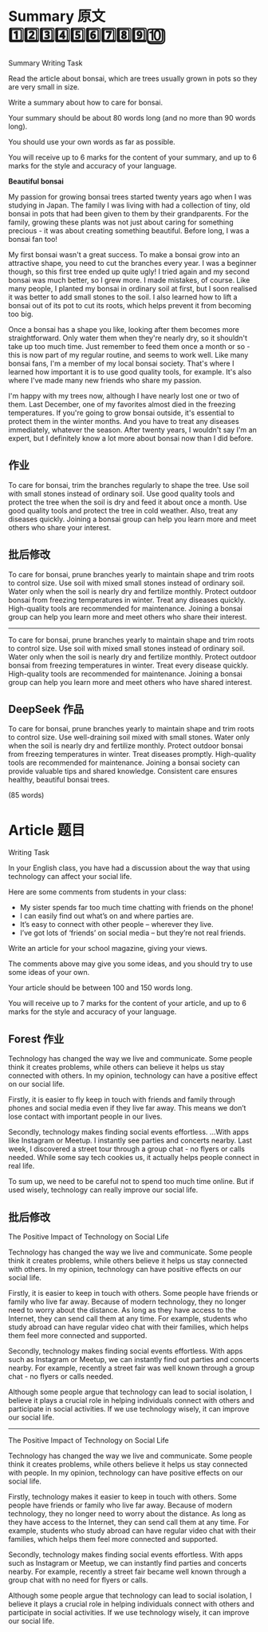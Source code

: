 # Summary 原文 1️⃣2️⃣3️⃣4️⃣5️⃣6️⃣7️⃣8️⃣9️⃣🔟

Summary Writing Task

Read the article about bonsai, which are trees usually grown in pots so they are very small in size.

Write a summary about how to care for bonsai.

Your summary should be about 80 words long (and no more than 90 words long).

You should use your own words as far as possible.

You will receive up to 6 marks for the content of your summary, and up to 6 marks for the style and accuracy of your language.

**Beautiful bonsai**

My passion for growing bonsai trees started twenty years ago when I was studying in Japan. The family I was living with had a collection of tiny, old bonsai in pots that had been given to them by their grandparents. For the family, growing these plants was not just about caring for something precious - it was about creating something beautiful. Before long, I was a bonsai fan too!

My first bonsai wasn't a great success. To make a bonsai grow into an attractive shape, you need to cut the branches every year. I was a beginner though, so this first tree ended up quite ugly! I tried again and my second bonsai was much better, so I grew more. I made mistakes, of course. Like many people, I planted my bonsai in ordinary soil at first, but I soon realised it was better to add small stones to the soil. I also learned how to lift a bonsai out of its pot to cut its roots, which helps prevent it from becoming too big.

Once a bonsai has a shape you like, looking after them becomes more straightforward. Only water them when they're nearly dry, so it shouldn't take up too much time. Just remember to feed them once a month or so - this is now part of my regular routine, and seems to work well. Like many bonsai fans, I'm a member of my local bonsai society. That's where I learned how important it is to use good quality tools, for example. It's also where I've made many new friends who share my passion.

I'm happy with my trees now, although I have nearly lost one or two of them. Last December, one of my favorites almost died in the freezing temperatures. If you're going to grow bonsai outside, it's essential to protect them in the winter months. And you have to treat any diseases immediately, whatever the season. After twenty years, I wouldn't say I'm an expert, but I definitely know a lot more about bonsai now than I did before.

## 作业
To care for bonsai, trim the branches regularly to shape the tree. Use soil with small stones instead of ordinary soil. Use good quality tools and protect the tree when the soil is dry and feed it about once a month. Use good quality tools and protect the tree in cold weather. Also, treat any diseases quickly. Joining a bonsai group can help you learn more and meet others who share your interest.

## 批后修改
To care for bonsai, prune branches yearly to maintain shape and trim roots to control size. Use soil with mixed small stones instead of ordinary soil. Water only when the soil is nearly dry and fertilize monthly. Protect outdoor bonsai from freezing temperatures in winter. Treat any diseases quickly. High-quality tools are recommended for maintenance. Joining a bonsai group can help you learn more and meet others who share their interest.

-----------------

To care for bonsai, prune branches yearly to maintain shape and trim roots to control size. Use soil with mixed small stones instead of ordinary soil. Water only when the soil is nearly dry and fertilize monthly. Protect outdoor bonsai from freezing temperatures in winter. Treat every disease quickly. High-quality tools are recommended for maintenance. Joining a bonsai group can help you learn more and meet others who have shared interest.

## DeepSeek 作品
To care for bonsai, prune branches yearly to maintain shape and trim roots to control size. Use well-draining soil mixed with small stones. Water only when the soil is nearly dry and fertilize monthly. Protect outdoor bonsai from freezing temperatures in winter. Treat diseases promptly. High-quality tools are recommended for maintenance. Joining a bonsai society can provide valuable tips and shared knowledge. Consistent care ensures healthy, beautiful bonsai trees.

(85 words)

# Article 题目
Writing Task

In your English class, you have had a discussion about the way that using technology can affect your social life.

Here are some comments from students in your class:
- My sister spends far too much time chatting with friends on the phone!
- I can easily find out what’s on and where parties are.
- It’s easy to connect with other people – wherever they live.
- I’ve got lots of ‘friends’ on social media – but they’re not real friends.

Write an article for your school magazine, giving your views.

The comments above may give you some ideas, and you should try to use some ideas of your own.

Your article should be between 100 and 150 words long.

You will receive up to 7 marks for the content of your article, and up to 6 marks for the style and accuracy of your language.

## Forest 作业
Technology has changed the way we live and communicate. Some people think it creates problems, while others can believe it helps us stay connected with others. In my opinion, technology can have a positive effect on our social life.

Firstly, it is easier to fly keep in touch with friends and family through phones and social media even if they live far away. This means we don’t lose contact with important people in our lives.

Secondly, technology makes finding social events effortless. …With apps like Instagram or Meetup. I instantly see parties and concerts nearby. Last week, I discovered a street tour through a group chat - no flyers or calls needed. While some say tech cookies us, it actually helps people connect in real life.

To sum up, we need to be careful not to spend too much time online. But if used wisely, technology can really improve our social life.

## 批后修改
The Positive Impact of Technology on Social Life

Technology has changed the way we live and communicate. Some people think it creates problems, while others believe it helps us stay connected with others. In my opinion, technology can have positive effects on our social life.

Firstly, it is easier to keep in touch with others. Some people have friends or family who live far away. Because of modern technology, they no longer need to worry about the distance. As long as they have access to the Internet, they can send call them at any time. For example, students who study abroad can have regular video chat with their families, which helps them feel more connected and supported.

Secondly, technology makes finding social events effortless. With apps such as Instagram or Meetup, we can instantly find out parties and concerts nearby. For example, recently a street fair was well known through a group chat - no flyers or calls needed.

Although some people argue that technology can lead to social isolation, I believe it plays a crucial role in helping individuals connect with others and participate in social activities. If we use technology wisely, it can improve our social life.

----------------
The Positive Impact of Technology on Social Life

Technology has changed the way we live and communicate. Some people think it creates problems, while others believe it helps us stay connected with people. In my opinion, technology can have positive effects on our social life.

Firstly, technology makes it easier to keep in touch with others. Some people have friends or family who live far away. Because of modern technology, they no longer need to worry about the distance. As long as they have access to the Internet, they can send call them at any time. For example, students who study abroad can have regular video chat with their families, which helps them feel more connected and supported.

Secondly, technology makes finding social events effortless. With apps such as Instagram or Meetup, we can instantly find parties and concerts nearby. For example, recently a street fair became well known through a group chat with no need for flyers or calls.

Although some people argue that technology can lead to social isolation, I believe it plays a crucial role in helping individuals connect with others and participate in social activities. If we use technology wisely, it can improve our social life.


